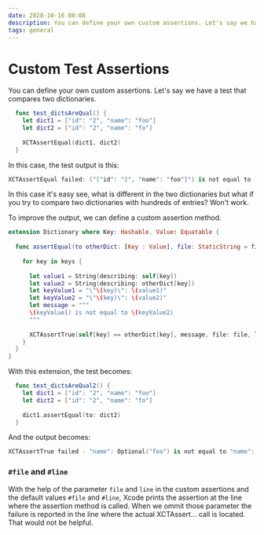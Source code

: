 ```yaml
---
date: 2020-10-16 00:08
description: You can define your own custom assertions. Let's say we have a test that compares two dictionaries.
tags: general
---
```


# Custom Test Assertions
 
You can define your own custom assertions. Let's say we have a test that compares two dictionaries.

```swift
  func test_dictsAreQual() {
    let dict1 = ["id": "2", "name": "foo"]
    let dict2 = ["id": "2", "name": "fo"]
    
    XCTAssertEqual(dict1, dict2)
  }
```

In this case, the test output is this:
 
```swift
XCTAssertEqual failed: ("["id": "2", "name": "foo"]") is not equal to ("["id": "2", "name": "fo"]") -
```
 
In this case it's easy see, what is different in the two dictionaries but what if you try to compare two dictionaries with hundreds of entries? Won't work.
 
To improve the output, we can define a custom assertion method.

```swift
extension Dictionary where Key: Hashable, Value: Equatable {
  
  func assertEqual(to otherDict: [Key : Value], file: StaticString = file, line: UInt = #line) {
    
    for key in keys {
      
      let value1 = String(describing: self[key])
      let value2 = String(describing: otherDict[key])
      let keyValue1 = "\"\(key)\": \(value1)"
      let keyValue2 = "\"\(key)\": \(value2)"
      let message = """
      \(keyValue1) is not equal to \(keyValue2)
      """
      
      XCTAssertTrue(self[key] == otherDict[key], message, file: file, line: line)
    }
  }
}
```

With this extension, the test becomes:

```swift
  func test_dictsAreQual2() {
    let dict1 = ["id": "2", "name": "foo"]
    let dict2 = ["id": "2", "name": "fo"]
    
    dict1.assertEqual(to: dict2)
  }
```

And the output becomes:
 
```swift
XCTAssertTrue failed - "name": Optional("foo") is not equal to "name": Optional("fo")
```
 
### `#file` and `#line`
 
With the help of the parameter `file` and `line` in the custom assertions and the default values `#file` and `#line`, Xcode prints the assertion at the line where the assertion method is called. When we ommit those parameter the failure is reported in the line where the actual XCTAssert... call is located. That would not be helpful.
